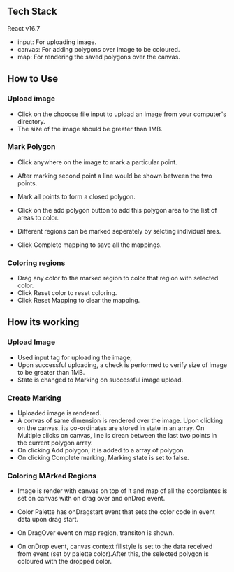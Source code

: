 ## Tech Stack
React v16.7
 - input:  For uploading image.
 - canvas:  For adding polygons over image to be coloured.
 - map: For rendering the saved polygons over the canvas.

## How to Use
### Upload image
 - Click on the  chooose file input to upload an image from your computer's directory. 
 - The size of the image should be greater than 1MB.

### Mark Polygon 
- Click anywhere on the image to mark a particular point.
- After marking second point a line would be shown between the two points.
- Mark all points to form a closed polygon.
- Click on the add polygon button to add this polygon area to the list of areas to color.
- Different regions can be marked seperately by selcting individual ares.

- Click Complete mapping to save all the mappings.

### Coloring regions
- Drag any color to the marked region to color that region with selected color.
- Click Reset color to reset coloring.
- Click Reset Mapping to clear the mapping.

## How its working
### Upload Image
- Used input tag for uploading the image, 
- Upon successful uploading, a check is performed to verify size of image to be greater than 1MB.
- State is changed to Marking on successful image upload.

### Create Marking
- Uploaded image is rendered.
- A convas of same dimension is rendered over the image. Upon clicking on the canvas, its co-ordinates are stored in state in an array. On Multiple clicks on canvas, line is drean between the last two points in the current polygon array.
- On clicking Add polygon, it is added to a array of polygon.
- On clicking Complete marking, Marking state is set to false.

### Coloring MArked Regions
- Image is render with canvas on top of it and map of all the coordiantes is set on canvas with on drag over and onDrop event.

- Color Palette has onDragstart event that sets the color code in event data upon drag start.
- On DragOver event on map region, transiton is shown.
- On onDrop event, canvas context fillstyle is set to the data received from event (set by palette color).After this, the selected polygon is coloured with the dropped color.


